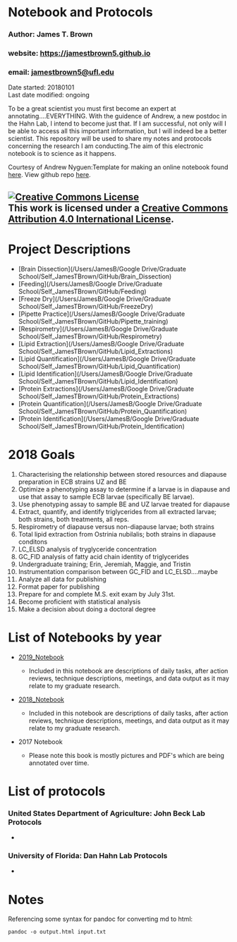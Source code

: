 # Notebook and Protocols 
### Author: James T. Brown    
### website: https://jamestbrown5.github.io    
### email: jamestbrown5@ufl.edu   
Date started: 20180101    
Last date modified: ongoing    

To be a great scientist you must first become an expert at annotating….EVERYTHING. With the guidence of Andrew, a new postdoc in the Hahn Lab, I intend to become just that. If I am successful, not only will I be able to access all this important information, but I will indeed be a better scientist. This repository will be used to share my notes and protocols concerning the research I am conducting.The aim of this electronic notebook is to science as it happens. 

Courtesy of Andrew Nyguen:Template for making an online notebook found [here](https://github.com/adnguyen/Notebooks_and_Protocols/blob/master/Online_notebook_template.md). View github repo [here](https://github.com/adnguyen/Notebooks_and_Protocols).

<a rel="license" href="http://creativecommons.org/licenses/by/4.0/"><img alt="Creative Commons License" style="border-width:0" src="https://i.creativecommons.org/l/by/4.0/88x31.png" /></a><br />This work is licensed under a <a rel="license" href="http://creativecommons.org/licenses/by/4.0/">Creative Commons Attribution 4.0 International License</a>.
------

# Project Descriptions

- [Brain Dissection](/Users/JamesB/Google Drive/Graduate School/Self_JamesTBrown/GitHub/Brain_Dissection)
- [Feeding](/Users/JamesB/Google Drive/Graduate School/Self_JamesTBrown/GitHub/Feeding)
- [Freeze Dry](/Users/JamesB/Google Drive/Graduate School/Self_JamesTBrown/GitHub/FreezeDry)
- [Pipette Practice](/Users/JamesB/Google Drive/Graduate School/Self_JamesTBrown/GitHub/Pipette_training)
- [Respirometry](/Users/JamesB/Google Drive/Graduate School/Self_JamesTBrown/GitHub/Respirometry)
- [Lipid Extraction](/Users/JamesB/Google Drive/Graduate School/Self_JamesTBrown/GitHub/Lipid_Extractions)
- [Lipid Quantification](/Users/JamesB/Google Drive/Graduate School/Self_JamesTBrown/GitHub/Lipid_Quantification)
- [Lipid Identification](/Users/JamesB/Google Drive/Graduate School/Self_JamesTBrown/GitHub/Lipid_Identification)
- [Protein Extractions](/Users/JamesB/Google Drive/Graduate School/Self_JamesTBrown/GitHub/Protein_Extractions)
- [Protein Quantification](/Users/JamesB/Google Drive/Graduate School/Self_JamesTBrown/GitHub/Protein_Quantification)
- [Protein Identification](/Users/JamesB/Google Drive/Graduate School/Self_JamesTBrown/GitHub/Protein_Identification)

# 2018 Goals

1. Characterising the relationship between stored resources and diapause preparation in ECB strains UZ and BE
2. Optimize a phenotyping assay to determine if a larvae is in diapause and use that assay to sample ECB larvae (specifically BE larvae).
3. Use phenotyping assay to sample BE and UZ larvae treated for diapause
4. Extract, quantify, and identify triglycerides from all extracted larvae; both strains, both treatments, all reps.
5. Respirometry of diapause versus non-diapause larvae; both strains
6. Total lipid extraction from Ostrinia nubilalis; both strains in diapause conditons
7. LC_ELSD analysis of tryglyceride concentration
8. GC_FID analysis of fatty acid chain identity of triglycerides
9. Undergraduate training; Erin, Jeremiah, Maggie, and Tristin
10. Instrumentation comparison between GC_FID and LC_ELSD....maybe
11. Analyze all data for publishing
12. Format paper for publishing
13. Prepare for and complete M.S. exit exam by July 31st.
14. Become proficient with statistical analysis
15. Make a decision about doing a doctoral degree



# List of Notebooks by year    

* [2019_Notebook](https://github.com/jamestbrown5/Notebook_Protocols/blob/master/2019_Notebook.md)
  * Included in this notebook are descriptions of daily tasks, after action reviews, technique descriptions, meetings, and data output as it may relate to my graduate research.
* [2018_Notebook](https://github.com/jamestbrown5/Notebook_Protocols/blob/master/2018_Notebook.md)
  * Included in this notebook are descriptions of daily tasks, after action reviews, technique descriptions, meetings, and data output as it may relate to my graduate research.
* 2017 Notebook

  * Please note this book is mostly pictures and PDF's which are being annotated over time.


# List of protocols

### United States Department of Agriculture: John Beck Lab Protocols  

* ​

### University of Florida: Dan Hahn Lab Protocols 

*  ​

# Notes 

Referencing some syntax for pandoc for converting md to html:

```
pandoc -o output.html input.txt
```
